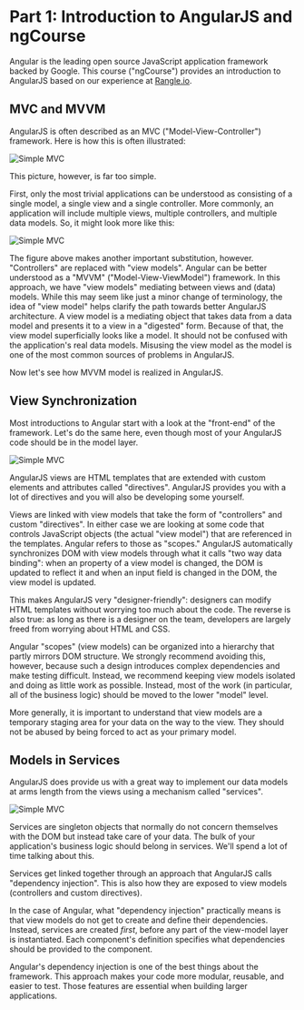 # Part 1: Introduction to AngularJS and ngCourse

Angular is the leading open source JavaScript application framework backed by
Google. This course ("ngCourse") provides an introduction to AngularJS based
on our experience at [Rangle.io](http://rangle.io).

## MVC and MVVM

AngularJS is often described as an MVC ("Model-View-Controller") framework.
Here is how this is often illustrated:

![Simple MVC](https://raw.githubusercontent.com/rangle/ngcourse/master/handout/images/simple-mvc.gif)

This picture, however, is far too simple.

First, only the most trivial applications can be understood as
consisting of a single model, a single view and a single controller. More
commonly, an application will include multiple views, multiple controllers,
and multiple data models. So, it might look more like this:

![Simple MVC](https://raw.githubusercontent.com/rangle/ngcourse/master/handout/images/mvvm-initial.gif)

The figure above makes another important substitution, however. "Controllers"
are replaced with "view models". Angular can be better understood as a "MVVM"
("Model-View-ViewModel") framework. In this approach, we have "view models"
mediating between views and (data) models. While this may seem like just a
minor change of terminology, the idea of "view model" helps clarify the path
towards better AngularJS architecture. A view model is a mediating object that
takes data from a data model and presents it to a view in a "digested" form.
Because of that, the view model superficially looks like a model. It should
not be confused with the application's real data models. Misusing the view
model as the model is one of the most common sources of problems in AngularJS.

Now let's see how MVVM model is realized in AngularJS.

## View Synchronization

Most introductions to Angular start with a look at the "front-end" of the
framework. Let's do the same here, even though most of your AngularJS code
should be in the model layer.

![Simple MVC](https://raw.githubusercontent.com/rangle/ngcourse/master/handout/images/mvvm-front-end.gif)

AngularJS views are HTML templates that are extended with custom elements and
attributes called "directives". AngularJS provides you with a lot of
directives and you will also be developing some yourself.

Views are linked with view models that take the form of "controllers" and
custom "directives". In either case we are looking at some code that controls
JavaScript objects (the actual "view model") that are referenced in the
templates. Angular refers to those as "scopes." AngularJS automatically
synchronizes DOM with view models through what it calls "two way data
binding": when an property of a view model is changed, the DOM is updated to
reflect it and when an input field is changed in the DOM, the view model is
updated.

This makes AngularJS very "designer-friendly": designers can modify HTML
templates without worrying too much about the code. The reverse is also true:
as long as there is a designer on the team, developers are largely freed from
worrying about HTML and CSS.

Angular "scopes" (view models) can be organized into a hierarchy that partly
mirrors DOM structure. We strongly recommend avoiding this, however, because
such a design introduces complex dependencies and make testing difficult.
Instead, we recommend keeping view models isolated and doing as little work as
possible. Instead, most of the work (in particular, all of the business logic)
should be moved to the lower "model" level.

More generally, it is important to understand that view models are a temporary
staging area for your data on the way to the view. They should not be abused
by being forced to act as your primary model.

## Models in Services

AngularJS does provide us with a great way to implement our data models at
arms length from the views using a mechanism called "services".

![Simple MVC](https://raw.githubusercontent.com/rangle/ngcourse/master/handout/images/mvvm-final.gif)

Services are singleton objects that normally do not concern themselves with
the DOM but instead take care of your data. The bulk of your application's
business logic should belong in services. We'll spend a lot of time talking
about this.

Services get linked together through an approach that AngularJS calls
"dependency injection". This is also how they are exposed to view models
(controllers and custom directives).

In the case of Angular, what "dependency injection" practically means is that
view models do not get to create and define their dependencies. Instead,
services are created _first_, before any part of the view-model layer is
instantiated. Each component's definition specifies what dependencies should
be provided to the component.

Angular's dependency injection is one of the best things about the framework.
This approach makes your code more modular, reusable, and easier to test.
Those features are essential when building larger applications.
